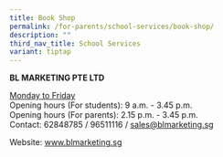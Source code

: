 ```yaml
---
title: Book Shop
permalink: /for-parents/school-services/book-shop/
description: ""
third_nav_title: School Services
variant: tiptap
---
```

<p><strong>BL MARKETING PTE LTD</strong>
</p>
<p><u>Monday to Friday</u>
<br>Opening hours (For students): 9 a.m. - 3.45 p.m.
<br>Opening hours (For parents): 2.15 p.m. - 3.45 p.m.
<br>Contact: 62848785 / 96511116 / <a href="sales@blmarketing.sg" rel="noopener noreferrer nofollow" target="_blank">sales@blmarketing.sg</a>
</p>
<p>Website:&nbsp;<a href="www.blmarketing.sg" rel="noopener noreferrer nofollow" target="_blank">www.blmarketing.sg</a>
</p>
<p></p>